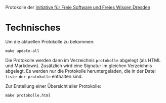 Protokolle der
[Initiative für Freie Software und Freies Wissen Dresden](http://fsfw-dresden.de/)

Technisches
===========

Um die aktuellen Protokolle zu bekommen:
```
make update-all
```
Die Protokolle werden dann im Verzeichnis `protokolle` abgelegt (als HTML und
Markdown).  Zusätzlich wird eine Signatur im gleichen Verzeichnis abgelegt.  Es
werden nur die Protokolle heruntergeladen, die in der Datei
`liste-der-protokolle` enthalten sind.

Zur Erstellung einer Übersicht aller Protokolle:
```
make protokolle.html
```
